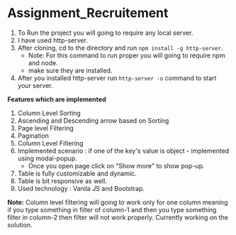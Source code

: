 # Assignment_Recruitement

1. To Run the project you will going to require any local server. 
2. I have used http-server.
3. After cloning, cd to the directory and run `npm install -g http-server`.
    * Note: For this command to run proper you will going to require npm and node.
    * make sure they are installed.
4. After you installed http-server run `http-server -o` command to start your server.


**Features which are implemented**
1. Column Level Sorting
2. Ascending and Descending arrow based on Sorting
3. Page level Filtering
4. Pagination
5. Column Level Filtering
6. Implemented scenario : if one of the key's value is object - implemented using modal-popup.
    * Once you open page click on "Show more" to show pop-up.
7. Table is fully customizable and dynamic.
8. Table is bit responsive as well.
9. Used technology : Vanila JS and Bootstrap.


**Note:**
Column level filtering will going to work only for one column meaning if you type something in filter of column-1 and then you type something filter in column-2 then filter will not work properly. Currently working on the solution.

